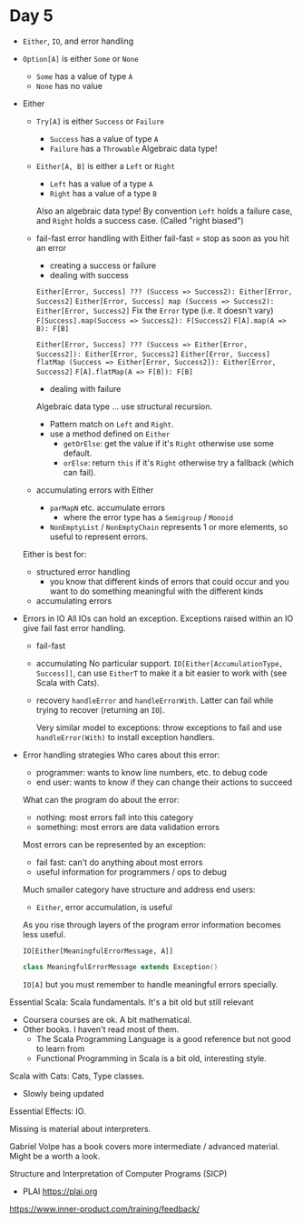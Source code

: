 # Day 5

- `Either`, `IO`, and error handling

- `Option[A]` is either `Some` or `None`
   - `Some` has a value of type `A`
   - `None` has no value
- Either
  - `Try[A]` is either `Success` or `Failure`
     - `Success` has a value of type `A`
     - `Failure` has a `Throwable`
     Algebraic data type!

  - `Either[A, B]` is either a `Left` or `Right`
    - `Left` has a value of a type `A`
    - `Right` has a value of a type `B`
    
    Also an algebraic data type!
    By convention `Left` holds a failure case, and `Right` holds a success case. (Called "right biased")
  - fail-fast error handling with Either
    fail-fast = stop as soon as you hit an error
    - creating a success or failure
    - dealing with success
    
    `Either[Error, Success] ??? (Success => Success2): Either[Error, Success2]`
    `Either[Error, Success] map (Success => Success2): Either[Error, Success2]`
    Fix the `Error` type (i.e. it doesn't vary)
    `F[Success].map(Success => Success2): F[Success2]`
    `F[A].map(A => B): F[B]`
    
    `Either[Error, Success] ??? (Success => Either[Error, Success2]): Either[Error, Success2]`
    `Either[Error, Success] flatMap (Success => Either[Error, Success2]): Either[Error, Success2]`
    `F[A].flatMap(A => F[B]): F[B]`

    - dealing with failure
    
    Algebraic data type ... use structural recursion.
    - Pattern match on `Left` and `Right`.
    - use a method defined on `Either`
      - `getOrElse`: get the value if it's `Right` otherwise use some default. 
      - `orElse`: return `this` if it's `Right` otherwise try a fallback (which can fail).
    
  - accumulating errors with Either
    - `parMapN` etc. accumulate errors
      - where the error type has a `Semigroup` / `Monoid`
    - `NonEmptyList` / `NonEmptyChain` represents 1 or more elements, so useful to represent errors. 
    
  Either is best for:
    - structured error handling
      - you know that different kinds of errors that could occur and you want to do something meaningful with the different kinds
    - accumulating errors
- Errors in IO
  All IOs can hold an exception. Exceptions raised within an IO give fail fast error handling.

  - fail-fast
  - accumulating
    No particular support. `IO[Either[AccumulationType, Success]]`, can use `EitherT` to make it a bit easier to work with (see Scala with Cats).
  - recovery
    `handleError` and `handleErrorWith`. Latter can fail while trying to recover (returning an `IO`).
    
    Very similar model to exceptions: throw exceptions to fail and use `handleError(With)` to install exception handlers.
- Error handling strategies
  Who cares about this error:
  - programmer: wants to know line numbers, etc. to debug code
  - end user: wants to know if they can change their actions to succeed

  What can the program do about the error:
  - nothing: most errors fall into this category
  - something: most errors are data validation errors
  
  Most errors can be represented by an exception:
  - fail fast: can't do anything about most errors
  - useful information for programmers / ops to debug
  
  Much smaller category have structure and address end users:
  - `Either`, error accumulation, is useful
  
  As you rise through layers of the program error information becomes less useful.
  
  `IO[Either[MeaningfulErrorMessage, A]]`
  
  ```scala
  class MeaningfulErrorMessage extends Exception()
  ```
  `IO[A]` but you must remember to handle meaningful errors specially.


Essential Scala: Scala fundamentals. It's a bit old but still relevant
- Coursera courses are ok. A bit mathematical.
- Other books. I haven't read most of them.
  - The Scala Programming Language is a good reference but not good to learn from
  - Functional Programming in Scala is a bit old, interesting style. 

Scala with Cats: Cats, Type classes. 
- Slowly being updated

Essential Effects: IO.

Missing is material about interpreters.

Gabriel Volpe has a book covers more intermediate / advanced material. Might be a worth a look.

Structure and Interpretation of Computer Programs (SICP)
- PLAI https://plai.org 


https://www.inner-product.com/training/feedback/

